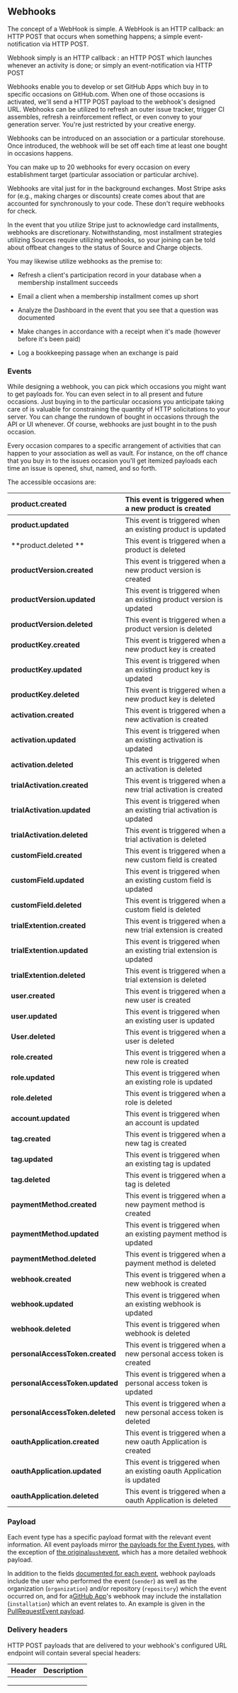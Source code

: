 ## Webhooks

The concept of a WebHook is simple. A WebHook is an HTTP callback: an HTTP POST that occurs when something happens; a simple event-notification via HTTP POST.



Webhook simply  is an HTTP callback : an HTTP POST which launches whenever an activity is done; or simply an event-notification via HTTP POST

Webhooks enable you to develop or set GitHub Apps which buy in to specific occasions on GitHub.com. When one of those occasions is activated, we'll send a HTTP POST payload to the webhook's designed URL. Webhooks can be utilized to refresh an outer issue tracker, trigger CI assembles, refresh a reinforcement reflect, or even convey to your generation server. You're just restricted by your creative energy.

Webhooks can be introduced on an association or a particular storehouse. Once introduced, the webhook will be set off each time at least one bought in occasions happens.

You can make up to 20 webhooks for every occasion on every establishment target \(particular association or particular archive\).

Webhooks are vital just for in the background exchanges. Most Stripe asks for \(e.g., making charges or discounts\) create comes about that are accounted for synchronously to your code. These don't require webhooks for check.

In the event that you utilize Stripe just to acknowledge card installments, webhooks are discretionary. Notwithstanding, most installment strategies utilizing Sources require utilizing webhooks, so your joining can be told about offbeat changes to the status of Source and Charge objects.

You may likewise utilize webhooks as the premise to:

* Refresh a client's participation record in your database when a membership installment succeeds

* Email a client when a membership installment comes up short

* Analyze the Dashboard in the event that you see that a question was documented

* Make changes in accordance with a receipt when it's made \(however before it's been paid\)

* Log a bookkeeping passage when an exchange is paid

### Events

While designing a webhook, you can pick which occasions you might want to get payloads for. You can even select in to all present and future occasions. Just buying in to the particular occasions you anticipate taking care of is valuable for constraining the quantity of HTTP solicitations to your server. You can change the rundown of bought in occasions through the API or UI whenever. Of course, webhooks are just bought in to the push occasion.

Every occasion compares to a specific arrangement of activities that can happen to your association as well as vault. For instance, on the off chance that you buy in to the issues occasion you'll get itemized payloads each time an issue is opened, shut, named, and so forth.

The accessible occasions are:

| product.created | This event is triggered when a new product is created |
| :--- | :--- |
| **product.updated** | This event is triggered when an existing product is updated |
| **product.deleted    ** | This event is triggered when a product is deleted |
| **productVersion.created** | This event is triggered when a new product version is created |
| **productVersion.updated** | This event is triggered when an existing product version is updated |
| **productVersion.deleted** | This event is triggered when a product version is deleted |
| **productKey.created** | This event is triggered when a new product key is created |
| **productKey.updated** | This event is triggered when an existing product key is updated |
| **productKey.deleted** | This event is triggered when a new product key is deleted |
| **activation.created** | This event is triggered when a new activation is created |
| **activation.updated** | This event is triggered when an existing activation is updated |
| **activation.deleted** | This event is triggered when an activation is deleted |
| **trialActivation.created** | This event is triggered when a new trial activation is created |
| **trialActivation.updated** | This event is triggered when an existing trial activation is updated |
| **trialActivation.deleted** | This event is triggered when a trial activation is deleted |
| **customField.created** | This event is triggered when a new custom field is created |
| **customField.updated** | This event is triggered when an existing custom field is updated |
| **customField.deleted** | This event is triggered when a custom field is deleted |
| **trialExtention.created** | This event is triggered when a new trial extension is created |
| **trialExtention.updated** | This event is triggered when an existing trial extension is updated |
| **trialExtention.deleted** | This event is triggered when a trial extension is deleted |
| **user.created** | This event is triggered when a new user is created |
| **user.updated** | This event is triggered when an existing user is updated |
| **User.deleted** | This event is triggered when a user is deleted |
| **role.created** | This event is triggered when a new role is created |
| **role.updated** | This event is triggered when an existing role is updated |
| **role.deleted** | This event is triggered when a role is deleted |
| **account.updated** | This event is triggered when an  account is updated |
| **tag.created** | This event is triggered when a new tag is created |
| **tag.updated** | This event is triggered when an existing tag is updated |
| **tag.deleted** | This event is triggered when a tag is deleted |
| **paymentMethod.created** | This event is triggered when a new payment method  is created |
| **paymentMethod.updated** | This event is triggered when an existing payment method is updated |
| **paymentMethod.deleted** | This event is triggered when a  payment method is deleted |
| **webhook.created** | This event is triggered when a new webhook is created |
| **webhook.updated** | This event is triggered when an existing webhook is updated |
| **webhook.deleted** | This event is triggered when webhook is deleted |
| **personalAccessToken.created** | This event is triggered when a new personal access token is created |
| **personalAccessToken.updated** | This event is triggered when a  personal access token is updated |
| **personalAccessToken.deleted** | This event is triggered when a new personal access token is deleted |
| **oauthApplication.created** | This event is triggered when a new oauth Application is created |
| **oauthApplication.updated** | This event is triggered when an existing oauth Application is updated |
| **oauthApplication.deleted** | This event is triggered when a  oauth Application is deleted |

### Payload

Each event type has a specific payload format with the relevant event information. All event payloads mirror [the payloads for the Event types](https://developer.github.com/v3/activity/events/types/), with the exception of [the original`push`event](https://developer.github.com/v3/activity/events/types/#pushevent), which has a more detailed webhook payload.

In addition to the fields [documented for each event](https://developer.github.com/v3/activity/events/types/), webhook payloads include the user who performed the event \(`sender`\) as well as the organization \(`organization`\) and/or repository \(`repository`\) which the event occurred on, and for a[GitHub App](https://developer.github.com/apps/)'s webhook may include the installation \(`installation`\) which an event relates to. An example is given in the [PullRequestEvent payload](https://developer.github.com/v3/activity/events/types/#pullrequestevent).

### Delivery headers

HTTP POST payloads that are delivered to your webhook's configured URL endpoint will contain several special headers:

| Header | Description |
| :--- | :--- |
|  |  |
|  |  |
|  |  |



### 

  






